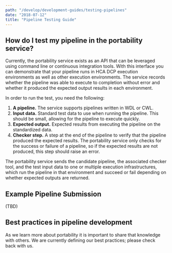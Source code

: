```yaml
---
path: "/develop/development-guides/testing-pipelines"
date: "2018-07-12"
title: "Pipeline Testing Guide"
---
```


## How do I test my pipeline in the portability service?

Currently, the portability service exists as an API that can be leveraged using command line or continuous integration tools. With this interface you can demonstrate that your pipeline runs in HCA DCP execution environments as well as other execution environments. The service records whether the pipeline was able to execute to completion without error and whether it produced the expected output results in each environment.

In order to run the test, you need the following:

1. **A pipeline.** The service supports pipelines written in WDL or CWL.
2. **Input data.** Standard test data to use when running the pipeline. This should be small, allowing for the pipeline to execute quickly.
3. **Expected output.** Expected results from executing the pipeline on the standardized data.
4. **Checker step.** A step at the end of the pipeline to verify that the pipeline produced the expected results. The portability service only checks for the success or failure of a pipeline, so if the expected results are not produced, this step should raise an error.

The portability service sends the candidate pipeline, the associated checker tool, and the test input data to one or multiple execution infrastructures, which run the pipeline in that environment and succeed or fail depending on whether expected outputs are returned.

## Example Pipeline Submission 
(TBD)
## Best practices in pipeline development

As we learn more about portability it is important to share that knowledge with others. We are currently defining our best practices; please check back with us.
